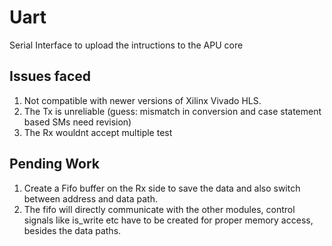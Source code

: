 # **Uart**
Serial Interface to upload the intructions to the APU core

## Issues faced
1. Not compatible with newer versions of Xilinx Vivado HLS.
2. The Tx is unreliable (guess: mismatch in conversion and case statement based SMs need revision)
3. The Rx wouldnt accept multiple test

## Pending Work
1. Create a Fifo buffer on the Rx side to save the data and also switch between address and data path.
2. The fifo will directly communicate with the other modules, control signals like is_write etc have to be created for proper memory access, besides the data paths.